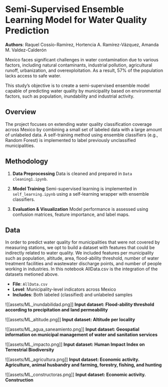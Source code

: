 # Semi-Supervised Ensemble Learning Model for Water Quality Prediction
**Authors**: Raquel Cossío-Ramírez, Hortencia A. Ramírez-Vázquez, Amanda M. Valdez-Calderón

Mexico faces significant challenges in water contamination due to various factors, including natural contaminants, industrial pollution, agricultural runoff, urbanization, and overexploitation. As a result, 57% of the population lacks access to safe water.

This study’s objective is to create a semi-supervised ensemble model capable of predicting water quality by municipality based on environmental factors, such as population, inundability and industrial activity.

## Overview

The project focuses on extending water quality classification coverage across Mexico by combining a small set of labeled data with a large amount of unlabeled data. A self-training method using ensemble classifiers (e.g., Random Forest) is implemented to label previously unclassified municipalities.


## Methodology

1. **Data Preprocessing**
   Data is cleaned and prepared in `Data cleaning1.ipynb`.

2. **Model Training**
   Semi-supervised learning is implemented in `self_learning.ipynb` using a self-learning wrapper with ensemble classifiers.

3. **Evaluation & Visualization**
   Model performance is assessed using confusion matrices, feature importance, and label maps.

## Data

In order to predict water quality for municipalities that were not covered by measuring stations, we opt to build a dataset with features that could be indirectly related to water quality. We included features per municipality such as population, altitude, area, flood-ability threshold, number of water treatment facilities and wastewater discharge points, and number of people working in industries. In this notebook AllData.csv is the integration of the datasets metioned above.

- **File**: `AllData.csv`
- **Level**: Municipality-level indicators across Mexico
- **Includes**: Both labeled (classified) and unlabeled samples

![[assets/ML_inundabilidad.png]]
**Input dataset: Flood-ability threshold according to precipitation and land permeability**

![[assets/ML_altitude.png]]
**Input dataset: Altitude per locality**

![[assets/ML_agua_saneamiento.png]]
**Input dataset: Geospatial information on municipal management of water and sanitation services**

![[assets/ML_impacto.png]]
**Input dataset: Human Impact Index on Terrestrial Biodiversity**


![[assets/ML_agricultura.png]]
**Input dataset: Economic activity. Agriculture, animal husbandry and farming, forestry, fishing, and hunting**

![[assets/ML_constructoras.png]]
**Input dataset: Economic activity. Construction**

